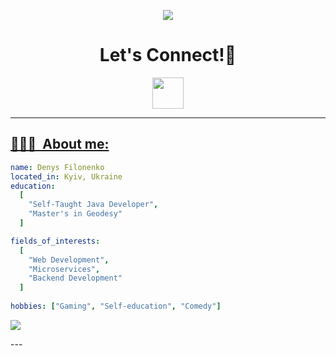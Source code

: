 <p align="center">
  <img src="https://capsule-render.vercel.app/api?text=Hi!%F0%9F%96%90&animation=fadeIn&type=waving&color=gradient&height=90"/>
</p>

<h1 align="center">
  Let's Connect!🪪
</h1>

<p align="center">
<a href="https://www.linkedin.com/in/denys-filonenko-6a8632163/">
  <img height="50" src="https://cdn2.iconfinder.com/data/icons/social-media-2285/512/1_Linkedin_unofficial_colored_svg-256.png"/>
</p>
  
---

<h2> 👨🏻‍💻 &nbsp;About me:</h2>

```yaml
name: Denys Filonenko
located_in: Kyiv, Ukraine
education:
  [
    "Self-Taught Java Developer",
    "Master's in Geodesy"
  ]

fields_of_interests:
  [
    "Web Development",
    "Microservices",
    "Backend Development"
  ]
  
hobbies: ["Gaming", "Self-education", "Comedy"]
```
<p align="left"><img src="https://github-readme-stats.vercel.app/api/top-langs/?username=DenysFlnk"/></p>
---  
